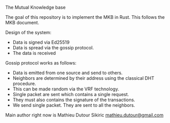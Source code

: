 The Mutual Knowledge base

The goal of this repository is to implement the MKB in Rust.
This follows the MKB document.


Design of the system:
* Data is signed via Ed25519
* Data is spread via the gossip protocol.
* The data is received 



Gossip protocol works as follows:
* Data is emitted from one source and send to others.
* Neighbors are determined by their address using the classical DHT procedure.
* This can be made random via the VRF technology.
* Single packet are sent which contains a single request.
* They must also contains the signature of the transactions.
* We send single packet. They are sent to all the neighbors.







Main author right now is Mathieu Dutour Sikiric <mathieu.dutour@gmail.com>
